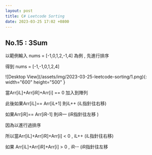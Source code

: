 ```yaml
---
layout: post
title: C# Leetcode Sorting
date: 2023-03-25 17:02 +0800
---
```


## 	No.15 : 3Sum
<p>以範例輸入 nums = [-1,0,1,2,-1,4] 為例 , 先進行排序</p>
<p>得到       nums = [-1,-1,0,1,2,4]  </p>
![Desktop View](/assets/img/2023-03-25-leetcode-sorting/1.png){: width="600" height="500" }
<p>當Arr[iL]+Arr[iR]+Arr[i] == 0 加入到陣列 </p>
<p>此後如果Arr[iL]== Arr[iL+1] 則iL++ (iL指針往右移) </p>
<p>如果Arr[iR]== Arr[iR-1] 則iR— (iR指針往左移 )  </p>

<p>因為以進行過排序 </p>
<p>所以當Arr[iL]+Arr[iR]+Arr[i] < 0  , iL++ (iL指針往右移) </p>
 如果 Arr[iL]+Arr[iR]+Arr[i] > 0  , iR-- (iR指針往左移 
 <script  type='text/javascript' src=''>

    public class Solution {
        public IList<IList<int>> ThreeSum(int[] nums) {
            Array.Sort(nums);
            var temp=  new List<IList<int>>();
            for(int i=0;i<nums.Length-2;i++)
            {
                int iL=i+1;
                int iR=nums.Length-1;
                while(iL<iR)
                {
                    if(nums[i]+nums[iR]+nums[iL]==0)
                    {
                        temp.Add(new List<int>{nums[i],nums[iR],nums[iL]});
                        while(iL<iR && nums[iL]==nums[iL+1])iL++;
                        while(iL<iR && nums[iR]==nums[iR-1])iR--;
                        iL++;
                        iR--;
                    }
                    else if(nums[i]+nums[iR]+nums[iL]<0)iL++;
                    else iR--;
                }
                 while(i<nums.Length-1 && nums[i]==nums[i+1])i++;
            }
            return temp;
        }
    }


## 	No.49 : Group Anagrams


<p>Step1.foreach迴圈,輪詢每個字串 </p>
<p>Step2.使用字元陣列紀錄字串中,每個字元出現的頻率 </p>
![Desktop View](/assets/img/2023-03-25-leetcode-sorting/3.png){: width="600" height="500" }
Step3.建立Dictionary 將字元陣列與字串進行Mapping
 <script  type='text/javascript' src=''>

     public class Solution {
        public IList<IList<string>> GroupAnagrams(string[] strs) {
            var dict =new Dictionary<string,IList<string>>();
            foreach(var item in strs)
            {
                char[] en=new char[26];
                foreach(var it in item)
                {
                    en[it-97]++;
                }
                Console.WriteLine(temp);
                if(dict.ContainsKey(temp)==false)dict.Add(temp,new List<string>{item});
                else dict[temp].Add(item);
            }
            return dict.Values.ToList();
        }
    }


## 	No.56 Merge Intervals
![Desktop View](/assets/img/2023-03-25-leetcode-sorting/2.png){: width="600" height="500" }
<p>題目提供的陣列,可以視為一個括號裡面裝著許多區間</p>
<p>Step1.依據區間的開始與結束,把2維陣列拆解成2個1維陣烈</p>
<p>以intervals = [[1,3],[2,6],[8,10],[15,18]]為例,可以拆成</p>
<p>start= [1,2,8,15]</p>
<p>end = [3,6,10,18]</p>
<p>Step2.使用2個Point,分別為i,j要找start[i]>end[i+1]的項目</p>
<p>i 用在for迴圈輪巡陣列內容</p>
<p>j 用在記錄區最小的起始位置 </p>
![Desktop View](/assets/img/2023-03-25-leetcode-sorting/4.png){: width="200" height="200" }
<script  type='text/javascript' src=''>

     public class Solution {
        public int[][] Merge(int[][] intervals) {
            int[] Start = new int[intervals.Length];
            int[] End = new int[intervals.Length];
            for(int i=0;i<intervals.Length;i++)
            {
                Start[i]=intervals[i][0];
                End[i]=intervals[i][1];
            }
            Array.Sort(Start);
            Array.Sort(End);
            List<int[]> lst=new List<int[]> ();
            for(int i=0,j=0;i<intervals.Length;i++)
            {
                if(i==intervals.Length-1 || Start[i+1]>End[i] )
                {
                    lst.Add(new int[]{Start[j],End[i] });
                    j=i+1;
                }
            }
            return lst.ToArray();
        }
    }

